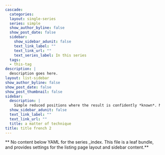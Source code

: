 ```yaml
---
cascade:
  categories:
  layout: single-series
  series: simple
  show_author_byline: false
  show_post_date: false
  sidebar:
    show_sidebar_adunit: false
    text_link_label: ""
    text_link_url: ""
    text_series_label: In this series
  tags:
  - this-tag
description: |
  description goes here.
layout: list-sidebar
show_author_byline: false
show_post_date: false
show_post_thumbnail: false
sidebar:
  description: |
    Simple reduced positions where the result is confidently *known*. Mentally, they're look-up tables to save processing time in more complicated positions.   
  show_sidebar_adunit: false
  text_link_label: ""
  text_link_url: ""
  title: a matter of technique 
title: title french 2
---
```


** No content below YAML for the series _index. This file is a leaf bundle, and provides settings for the listing page layout and sidebar content.**